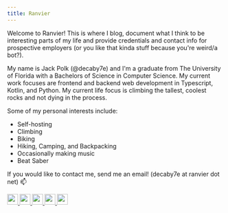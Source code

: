 ```yaml
---
title: Ranvier
---
```


Welcome to Ranvier! This is where I blog, document what I think to be
interesting parts of my life and provide credentials and contact info for
prospective employers (or you like that kinda stuff because you're weird/a bot?).

My name is Jack Polk (@decaby7e) and I'm a graduate from The University of
Florida with a Bachelors of Science in Computer Science. My current work focuses
are frontend and backend web development in Typescript, Kotlin, and Python. My
current life focus is climbing the tallest, coolest rocks and not dying in the
process.

Some of my personal interests include:

- Self-hosting
- Climbing
- Biking
- Hiking, Camping, and Backpacking
- Occasionally making music
- Beat Saber

If you would like to contact me, send me an email! (decaby7e at ranvier dot net)
📫

<a href="https://github.com/decaby7e/">
    <img src="/img/icons/github.svg"  width="25px" height="25px" style="border: none; padding: 0;"/>
</a>

<a href="https://www.linkedin.com/in/jack-polk-69b193147/">
    <img src="/img/icons/linkedin.svg"  width="25px" height="25px" style="border: none; padding: 0;"/>
</a>

<a href="https://keybase.io/decaby7e">
    <img src="/img/icons/keybase.png"  width="25px" height="25px" style="border: none; padding: 0;"/>
</a>

<a href="https://ranvier.net/blog/index.xml">
    <img src="/img/icons/rss.svg"  width="25px" height="25px" style="border: none; padding: 0;"/>
</a>

<a href="https://www.chess.com/member/decaby7e">
    <img src="/img/icons/chess.svg"  width="25px" height="25px" style="border: none; padding: 0;"/>
</a>
